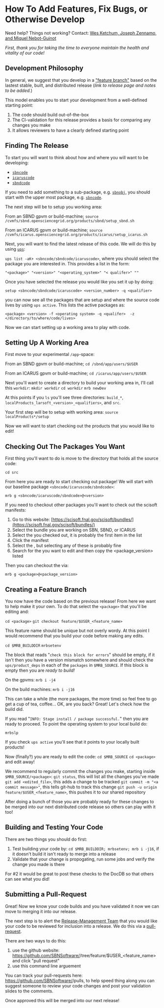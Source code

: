 # How To Add Features, Fix Bugs, or Otherwise Develop 

Need help? Things not working? Contact: [Wes Ketchum, Joseph Zennamo, and Miquel Nebot-Guinot](mailto:wketchum@fnal.gov,jaz8600@fnal.gov,miquel.nebot@ed.ac.uk)

*First, thank you for taking the time to everyone maintain the health and vitality of our code!*

## Development Philosophy

In general, we suggest that you develop in a ["feature branch"](https://www.atlassian.com/git/tutorials/comparing-workflows/feature-branch-workflow) based on the lastest stable, built, and distributed release (_link to release page and notes to be added._)

This model enables you to start your development from a well-defined starting point:
1. The code should build out-of-the-box
2. The CI-validation for this release provides a basis for comparing any changes you make
3. It allows reviewers to have a clearly defined starting point

## Finding The Release

To start you will want to think about how and where you will want to be developing:
* [`sbncode`](https://github.com/SBNSoftware/sbncode)
* [`icaruscode`](https://github.com/SBNSoftware/icaruscode)
* [`sbndcode`](https://github.com/SBNSoftware/sbndcode)

If you need to add something to a sub-package, e.g. [`sbnobj`](https://github.com/SBNSoftware/sbnobj), you should start with the upper most package, e.g. [`sbncode`](https://github.com/SBNSoftware/sbncode). 

The next step will be to setup you working area:

From an SBND gpvm or build-machine;
`source /cvmfs/sbnd.opensciencegrid.org/products/sbnd/setup_sbnd.sh`

From an ICARUS gpvm or build-machine; 
`source /cvmfs/icarus.opensciencegrid.org/products/icarus/setup_icarus.sh`

Next, you will want to find the latest release of this code. We will do this by using [`ups`](https://cdcvs.fnal.gov/redmine/projects/ups/wiki/Getting_Started_Using_UPS):

`ups list -aK+ <sbncode/sbndcode/icaruscode>`, where you should select the package you are interested in. This provides a list in the form:

`"<package>" "<version>" "<operating_system>" "< qualifer>" ""`

Once you have selected the release you would like you set it up by doing:

`setup <sbncode/sbndcode/icaruscode> <version_number> -q <qualifier>`

you can now see all the packages that are setup and where the source code lives by using `ups active`. This lists the active packages as:

`<package> <version> -f <operating system> -q <qualifer>  -z </directory/to/where/code/lives>`

Now we can start setting up a working area to play with code.

## Setting Up A Working Area

First move to your experimental `/app`-space:

From an SBND gpvm or build-machine;
`cd /sbnd/app/users/$USER`

From an ICARUS gpvm or build-machine; 
`cd /icarus/app/users/$USER`

Next you'll want to create a directory to build your working area in, I'll call this `workdir`:
`mkdir workdir`
`cd workdir`
`mrb newDev`

At this points if you `ls` you'll see three directories: `build_*`, `localProducts_larsoft_<version>_<qualifiers>`, and `src`.

Your first step will be to setup with working area:
`source localProducts*/setup`

Now we will want to start checking out the products that you would like to edit! 

## Checking Out The Packages You Want

First thing you'll want to do is move to the directory that holds all the source code:

`cd src`

From here you are ready to start checking out package! We will start with our baseline package `<sbncode/icaruscode/sbndcode>`:

`mrb g <sbncode/icaruscode/sbndcode>@<version>`

If you need to checkout other packages you'll want to check out the scisoft manifests:

1. Go to this website: [https://scisoft.fnal.gov/scisoft/bundles/](https://scisoft.fnal.gov/scisoft/bundles/)
2. Select the bundle you are working on SBN, SBND, or ICARUS 
3. Select the <version> you checked out, it is probably the first item in the list
4. Click the manifest 
5. Select the <qualifier>, but selecting any of these is probably fine
6. Search for the <package> you want to edit and then copy the <package_version> listed

Then you can checkout the <package> via:
  
`mrb g <package>@<package_version>`

## Creating a Feature Branch

You now have the code based on the previous release! From here we want to help make it your own. To do that select the `<package>` that you'll be editing and:

`cd <package>`
`git checkout feature/$USER_<feature_name>`

This feature name should be unique but not overly wordy. At this point I would recommend that you build your code before making any edits.

`cd $MRB_BUILDDIR`
`mrbsetenv`

The block that reads "`check this block for errors`" should be empty, if it isn't then you have a version mismatch somewhere and should check the `ups/product_deps` in each of the `packages` in `$MRB_SOURCE`. If this block is empty then you are *ready to build!*

On the gpvms:
`mrb i -j4` 

On the build machines:
`mrb i -j16` 

This can take a while (the more packages, the more time) so feel free to go get a cup of tea, coffee... OK, are you back? Great! Let's check how the build did.

If you read "`INFO: Stage install / package successful.`" then you are ready to proceed. To point the operating system to your local build do:

`mrbslp`

If you check `ups active` you'll see that it points to your locally built products! 

Now (finally?) you are ready to edit the code:
`cd $MRB_SOURCE`
`cd <package>`
 and edit away! 
 
 We recommend to regularly commit the changes you make, starting inside `$MRB_SOURCE/<package>`:
 `git status`, this will list all the changes you've made
 `git add <edited_file>`, this adds a change to be tracked
 `git commit -m "<a commit message>"`, this tells git-hub to track this change
 `git push -u origin feature/$USER_<feature_name>`, this pushes it to our shared repository 

After doing a bunch of those you are probably ready for these changes to be merged into our next distributed code release so others can play with it too!

## Building and Testing Your Code

There are two things you should do first:
1. Test building your code by: `cd $MRB_BUILDDIR; mrbsetenv; mrb i -j16`, if it doesn't build it isn't ready to merge into a release
2. Validate that your change is propogating, run some jobs and verify the change you made is there

For #2 it would be great to post these checks to the DocDB so that others can see what you did!
 
## Submitting a Pull-Request

Great! Now we know your code builds and you have validated it now we can move to merging it into our release. 

The next step is to alert the [Release-Management Team](https://sbnsoftware.github.io/AnalysisInfrastructure/index) that you would like your code to be reviewed for inclusion into a release. We do this via a [pull-request](https://www.atlassian.com/git/tutorials/making-a-pull-request).

There are two ways to do this:
1. use the github website: https://github.com/SBNSoftware/<package>/tree/feature/$USER_<feature_name> and click "pull request"
2. use this command line arguement

You can track your pull-requests here: https://github.com/SBNSoftware/<package>/pulls, to help speed thing along you can suggest someone to review your code changes and post your validation slides to the comments. 
  
Once approved this will be merged into our next release! 
